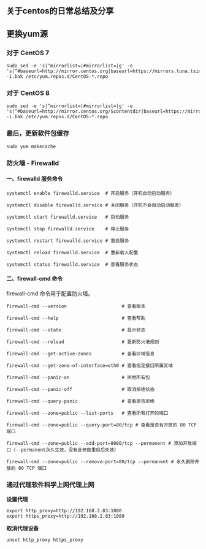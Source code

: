 ## 关于centos的日常总结及分享

## 更换yum源

### 对于 CentOS 7

```
sudo sed -e 's|^mirrorlist=|#mirrorlist=|g' -e 's|^#baseurl=http://mirror.centos.org|baseurl=https://mirrors.tuna.tsinghua.edu.cn|g' -i.bak /etc/yum.repos.d/CentOS-*.repo
```



### 对于 CentOS 8
```
sudo sed -e 's|^mirrorlist=|#mirrorlist=|g' -e 's|^#baseurl=http://mirror.centos.org/$contentdir|baseurl=https://mirrors.tuna.tsinghua.edu.cn/centos|g' -i.bak /etc/yum.repos.d/CentOS-*.repo
```



### 最后，更新软件包缓存

```
sudo yum makecache
```
### 防火墙 - Firewalld
#### 一、firewalld 服务命令

```
systemctl enable firewalld.service  # 开启服务（开机自动启动服务）
```

```
systemctl disable firewalld.service # 关闭服务（开机不会自动启动服务）
```

```
systemctl start firewalld.service   # 启动服务
```

```
systemctl stop firewalld.service    # 停止服务
```

```
systemctl restart firewalld.service # 重启服务
```

```
systemctl reload firewalld.service  # 重新载入配置
```

```
systemctl status firewalld.service  # 查看服务状态
```

#### 二、firewall-cmd 命令

firewall-cmd 命令用于配置防火墙。

```
firewall-cmd --version                    # 查看版本
```

```
firewall-cmd --help                       # 查看帮助
```

```
firewall-cmd --state                      # 显示状态
```

```
firewall-cmd --reload                     # 更新防火墙规则
```

```
firewall-cmd --get-active-zones           # 查看区域信息
```

```
firewall-cmd --get-zone-of-interface=eth0 # 查看指定接口所属区域
```

```
firewall-cmd --panic-on                   # 拒绝所有包
```

```
firewall-cmd --panic-off                  # 取消拒绝状态
```

```
firewall-cmd --query-panic                # 查看是否拒绝
```

```
firewall-cmd --zone=public --list-ports   # 查看所有打开的端口
```

```
firewall-cmd --zone=public --query-port=80/tcp # 查看是否有开放的 80 TCP 端口
```

```
firewall-cmd --zone=public --add-port=8080/tcp --permanent # 添加开放端口（--permanent永久生效，没有此参数重启后失效）
```

```
firewall-cmd --zone=public --remove-port=80/tcp --permanent # 永久删除开放的 80 TCP 端口
```

### 通过代理软件科学上网代理上网

**设置代理**

```
export http_proxy=http://192.168.2.83:1080
export https_proxy=http://192.168.2.83:1080
```

**取消代理设备**

```
unset http_proxy https_proxy
```

